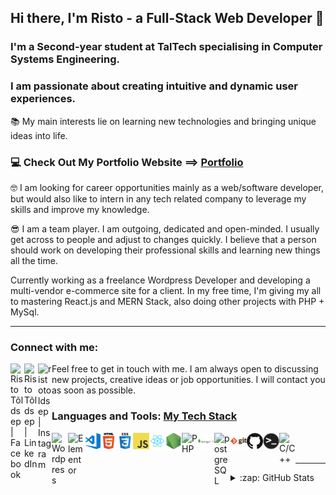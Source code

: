 ## Hi there, I'm Risto - a Full-Stack Web Developer 👋

### I'm a Second-year student at TalTech specialising in Computer Systems Engineering.

### I am passionate about creating intuitive and dynamic user experiences. 

📚 My main interests lie on learning new technologies and bringing unique ideas into life.

### 💻 Check Out My Portfolio Website ==> [Portfolio]

🤓  I am looking for career opportunities mainly as a web/software developer, but would also like to intern in any tech related company to leverage my skills and improve my knowledge.

😎 I am a team player. I am outgoing, dedicated and open-minded. I usually get across to people and adjust to changes quickly. I believe that a person should work on developing their professional skills and learning new things all the time. 

Currently working as a freelance Wordpress Developer and developing a multi-vendor e-commerce site for a client. In my free time, I'm giving my all to mastering React.js and MERN Stack, also doing other projects with PHP + MySql. 

---
### Connect with me:

[<img align="left" alt="Risto Tõldsep | Facebook" width="22px" src="https://cdns.iconmonstr.com/wp-content/assets/preview/2017/240/iconmonstr-facebook-6.png" />][facebook]
[<img align="left" alt="Risto Tõldsep | LinkedIn" width="22px" src="https://cdn.jsdelivr.net/npm/simple-icons@v3/icons/linkedin.svg" />][linkedin]
[<img align="left" alt="ristotoldsep | Instagram" width="22px" src="https://cdn.jsdelivr.net/npm/simple-icons@v3/icons/instagram.svg" />][instagram]

Feel free to get in touch with me. I am always open to discussing new projects, creative ideas or job opportunities. I will contact you as soon as possible.
<br />
### Languages and Tools: [My Tech Stack](https://github.com/ristotoldsep/My-Tech-Stack/blob/main/README.md)

<img align="left" alt="Wordpress" width="26px" src="https://image.flaticon.com/icons/png/512/23/23763.png" />
<img align="left" alt="Elementor" width="26px" src="https://cdn3.iconfinder.com/data/icons/logos-and-brands-adobe/512/109_Elementor-512.png" />
<img align="left" alt="Visual Studio Code" width="26px" src="https://raw.githubusercontent.com/github/explore/80688e429a7d4ef2fca1e82350fe8e3517d3494d/topics/visual-studio-code/visual-studio-code.png" />
<img align="left" alt="HTML5" width="26px" src="https://raw.githubusercontent.com/github/explore/80688e429a7d4ef2fca1e82350fe8e3517d3494d/topics/html/html.png" />
<img align="left" alt="CSS3" width="26px" src="https://raw.githubusercontent.com/github/explore/80688e429a7d4ef2fca1e82350fe8e3517d3494d/topics/css/css.png" />
<img align="left" alt="JavaScript" width="26px" src="https://raw.githubusercontent.com/github/explore/80688e429a7d4ef2fca1e82350fe8e3517d3494d/topics/javascript/javascript.png" />
<img align="left" alt="React" width="26px" src="https://raw.githubusercontent.com/github/explore/80688e429a7d4ef2fca1e82350fe8e3517d3494d/topics/react/react.png" />
<img align="left" alt="Node.js" width="26px" src="https://raw.githubusercontent.com/github/explore/80688e429a7d4ef2fca1e82350fe8e3517d3494d/topics/nodejs/nodejs.png" />
<img align="left" alt="PHP" width="26px" src="https://cdn.iconscout.com/icon/free/png-512/php-2038871-1720084.png" />
<img align="left" alt="MongoDB" width="26px" src="https://raw.githubusercontent.com/github/explore/80688e429a7d4ef2fca1e82350fe8e3517d3494d/topics/mongodb/mongodb.png" />
<img align="left" alt="postgreSQL" width="26px" src="https://cdn.iconscout.com/icon/free/png-256/postgresql-11-1175122.png" />
<img align="left" alt="Git" width="26px" src="https://raw.githubusercontent.com/github/explore/80688e429a7d4ef2fca1e82350fe8e3517d3494d/topics/git/git.png" />
<img align="left" alt="GitHub" width="26px" src="https://raw.githubusercontent.com/github/explore/78df643247d429f6cc873026c0622819ad797942/topics/github/github.png" />
<img align="left" alt="Terminal" width="26px" src="https://raw.githubusercontent.com/github/explore/80688e429a7d4ef2fca1e82350fe8e3517d3494d/topics/terminal/terminal.png" />
<img align="left" alt="C/C++" width="26px" src="https://user-images.githubusercontent.com/42747200/46140125-da084900-c26d-11e8-8ea7-c45ae6306309.png" />

<br />
<br />

---

<details>
  <summary>:zap: GitHub Stats</summary>

  <img align="left" alt="ristotoldsep's GitHub Stats" src="https://github-readme-stats.codestackr.vercel.app/api?username=ristotoldsep&show_icons=true&hide_border=true" />

</details>

[website]: https://www.linkedin.com/in/risto-t%C3%B5ldsep-241b76199/
[Portfolio]: https://ristotoldsep.eu/
[facebook]: https://www.facebook.com/risto.toldsep/
[instagram]: https://www.instagram.com/ristotoldsep/
[linkedin]: https://www.linkedin.com/in/risto-t%C3%B5ldsep-241b76199/

